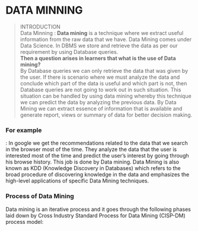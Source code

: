 # DATA MINNING
> INTRODUCTION<br>
Data Minning
: **Data mining** is a technique where we extract useful information from the raw data that we have. Data
Mining comes under Data Science. In DBMS we store and retrieve the data as per our requirement
by using Database queries.<br>
**Then a question arises in learners that what is the use of Data mining?**<br>
By Database queries we can only retrieve the data that was given by the user. If there is scenario
where we must analyze the data and conclude which part of the data is useful and which part is not,
then Database queries are not going to work out in such situation. This situation can be handled by
using data mining whereby this technique we can predict the data by analyzing the previous data. By
Data Mining we can extract essence of information that is available and generate report, views or
summary of data for better decision making.
### For example 
: In google we get the recommendations related to the data that we search in the browser
most of the time. They analyze the data that the user is interested most of the time and predict the
user’s interest by going through his browse history. This job is done by Data mining. Data Mining
is also known as KDD (Knowledge Discovery in Databases) which refers to the broad procedure of
discovering knowledge in the data and emphasizes the high-level applications of specific Data
Mining techniques.<br>
### Process of Data Mining
Data mining is an iterative process and it goes through the following phases laid down by Cross
Industry Standard Process for Data Mining (CISP-DM) process model:


